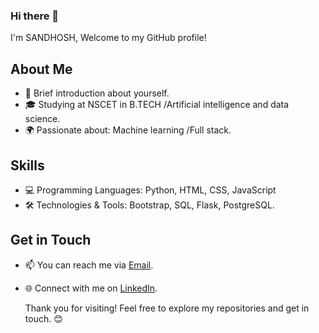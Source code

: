 ### Hi there 👋

I'm SANDHOSH, Welcome to my GitHub profile!

  ## About Me

- 🌟 Brief introduction about yourself.
- 🎓 Studying at NSCET in B.TECH /Artificial intelligence and data science.
- 🌍 Passionate about: Machine learning /Full stack.



## Skills

- 💻 Programming Languages: Python, HTML, CSS, JavaScript
- 🛠️ Technologies & Tools: Bootstrap, SQL, Flask, PostgreSQL.


## Get in Touch

- 📫 You can reach me via [Email](sandhoshgowravan@gmail.com).
- 🌐 Connect with me on [LinkedIn](https://www.linkedin.com/in/sandhosh-g-884b7b279/).

  Thank you for visiting! Feel free to explore my repositories and get in touch. 😊
